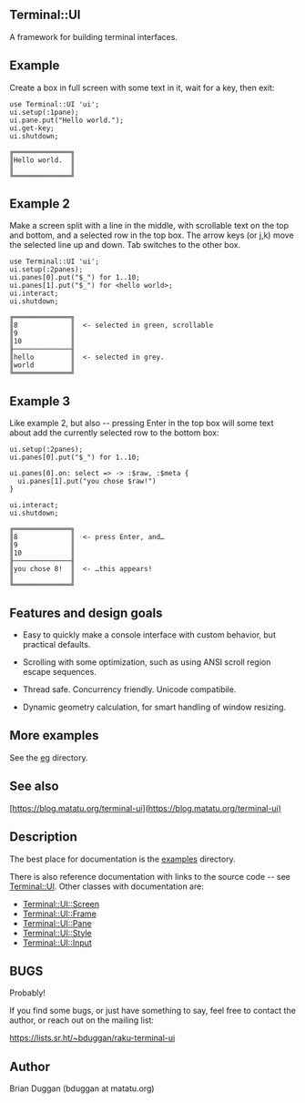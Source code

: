 ## Terminal::UI

A framework for building terminal interfaces.

## Example

Create a box in full screen with some text in it, wait for a key, then exit:

    use Terminal::UI 'ui';
    ui.setup(:1pane);
    ui.pane.put("Hello world.");
    ui.get-key;
    ui.shutdown;

    ╔══════════════╗
    ║Hello world.  ║
    ║              ║
    ╚══════════════╝

## Example 2

Make a screen split with a line in the middle, with scrollable text on the top
and bottom, and a selected row in the top box.  The arrow keys (or j,k) move
the selected line up and down.  Tab switches to the other box.

    use Terminal::UI 'ui';
    ui.setup(:2panes);
    ui.panes[0].put("$_") for 1..10;
    ui.panes[1].put("$_") for <hello world>;
    ui.interact;
    ui.shutdown;

    ╔══════════════╗
    ║8             ║  <- selected in green, scrollable
    ║9             ║
    ║10            ║
    ╟──────────────╢
    ║hello         ║  <- selected in grey.
    ║world         ║
    ╚══════════════╝

## Example 3

Like example 2, but also -- pressing Enter in the top box
will some text about add the currently selected row to the
bottom box:

    ui.setup(:2panes);
    ui.panes[0].put("$_") for 1..10;

    ui.panes[0].on: select => -> :$raw, :$meta {
      ui.panes[1].put("you chose $raw!")
    }

    ui.interact;
    ui.shutdown;

    ╔══════════════╗
    ║8             ║  <- press Enter, and…
    ║9             ║
    ║10            ║
    ╟──────────────╢
    ║you chose 8!  ║  <- …this appears!
    ║              ║
    ╚══════════════╝


## Features and design goals

* Easy to quickly make a console interface with custom behavior, but practical defaults.

* Scrolling with some optimization, such as using ANSI scroll region escape sequences.

* Thread safe.  Concurrency friendly.  Unicode compatibile.

* Dynamic geometry calculation, for smart handling of window resizing.

## More examples

See the [eg](https://git.sr.ht/~bduggan/raku-terminal-ui/tree/master/item/eg/) directory.

## See also

[https://blog.matatu.org/terminal-ui](https://blog.matatu.org/terminal-ui)

## Description

The best place for documentation is the
[examples](https://git.sr.ht/~bduggan/raku-terminal-ui/tree/master/item/eg/) directory.

There is also reference documentation with links to the source code -- see
[Terminal::UI](https://git.sr.ht/~bduggan/raku-terminal-ui/tree/master/item/lib/Terminal/UI.md).  Other classes
with documentation are:

* [Terminal::UI::Screen](https://git.sr.ht/~bduggan/raku-terminal-ui/tree/master/item/lib/Terminal/UI/Screen.md)
* [Terminal::UI::Frame](https://git.sr.ht/~bduggan/raku-terminal-ui/tree/master/item/lib/Terminal/UI/Frame.md)
* [Terminal::UI::Pane](https://git.sr.ht/~bduggan/raku-terminal-ui/tree/master/item/lib/Terminal/UI/Pane.md)
* [Terminal::UI::Style](https://git.sr.ht/~bduggan/raku-terminal-ui/tree/master/item/lib/Terminal/UI/Style.md)
* [Terminal::UI::Input](https://git.sr.ht/~bduggan/raku-terminal-ui/tree/master/item/lib/Terminal/UI/Input.md)

## BUGS

Probably!

If you find some bugs, or just have something to say, feel free to contact the author, or
reach out on the mailing list:

  https://lists.sr.ht/~bduggan/raku-terminal-ui

## Author

Brian Duggan (bduggan at matatu.org)

